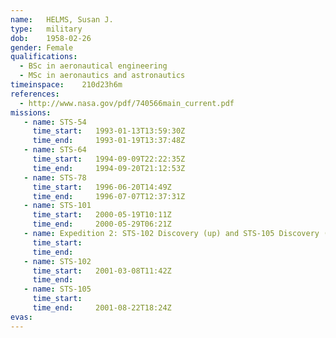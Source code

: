 ```yaml
---
name:	HELMS, Susan J.
type:	military
dob:	1958-02-26
gender:	Female
qualifications:
  - BSc in aeronautical engineering
  - MSc in aeronautics and astronautics
timeinspace:	210d23h6m
references:
  - http://www.nasa.gov/pdf/740566main_current.pdf
missions:
   - name: STS-54
     time_start:   1993-01-13T13:59:30Z
     time_end:     1993-01-19T13:37:48Z
   - name: STS-64
     time_start:   1994-09-09T22:22:35Z
     time_end:     1994-09-20T21:12:53Z
   - name: STS-78
     time_start:   1996-06-20T14:49Z
     time_end:     1996-07-07T12:37:31Z
   - name: STS-101
     time_start:   2000-05-19T10:11Z
     time_end:     2000-05-29T06:21Z
   - name: Expedition 2: STS-102 Discovery (up) and STS-105 Discovery (down)
     time_start:   
     time_end:     
   - name: STS-102
     time_start:   2001-03-08T11:42Z
     time_end:     
   - name: STS-105
     time_start:   
     time_end:     2001-08-22T18:24Z
evas:
---
```

